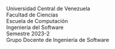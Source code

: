 Universidad Central de Venezuela  
Facultad de Ciencias  
Escuela de Computación  
Ingeniería del Software  
Semestre 2023-2  
Grupo Docente de Ingeniería de Software